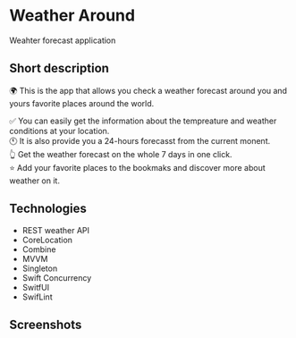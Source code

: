 # Weather Around
Weahter forecast application

## Short description
 
 🌍 This is the app that allows you check a weather forecast around you and yours favorite places around the world.
 
✅ You can easily get the information about the tempreature and weather conditions at your location.<br> 
🕚 It is also provide you a 24-hours forecasst from the current monent.<br> 
👆 Get the weather forecast on the whole 7 days in one click.<br> 
⭐️ Add your favorite places to the bookmaks and discover more about weather on it.<br> 
 
 ## Technologies
 - REST weather API
 - CoreLocation
 - Combine
 - MVVM
 - Singleton
 - Swift Concurrency 
 - SwitfUI
 - SwifLint

## Screenshots





